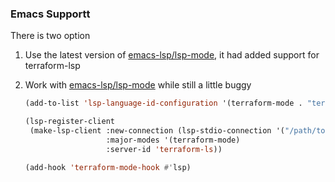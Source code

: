 ### Emacs Supportt

There is two option

1. Use the latest version of [emacs-lsp/lsp-mode](https://github.com/emacs-lsp/lsp-mode), it had added support for terraform-lsp

2. Work with [emacs-lsp/lsp-mode](https://github.com/emacs-lsp/lsp-mode) while still a little buggy
   ```lisp
   (add-to-list 'lsp-language-id-configuration '(terraform-mode . "terraform"))

   (lsp-register-client
    (make-lsp-client :new-connection (lsp-stdio-connection '("/path/to/terraform-lsp/terraform-lsp" "-enable-log-file"))
                     :major-modes '(terraform-mode)
                     :server-id 'terraform-ls))

   (add-hook 'terraform-mode-hook #'lsp)
   ```
